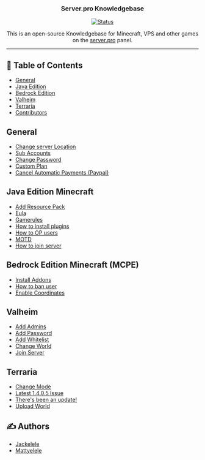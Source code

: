 <h3 align="center">Server.pro Knowledgebase</h3>
<div align="center">
  
[![Status](https://img.shields.io/badge/status-active-success.svg)]()
  
This is an open-source Knowledgebase for Minecraft, VPS and other games on the [server.pro](https://server.pro) panel.
</div>
  
--- 

## 📝 Table of Contents

- [General](#general)
- [Java Edition](#java)
- [Bedrock Edition](#mcpe)
- [Valheim](#valheim)
- [Terraria](#terraria)
- [Contributors](#authors)

## General <a name="general"></a>
* [Change server Location](./General/locations.md)
* [Sub Accounts](./General/subaccounts.md)
* [Change Password](./General/changepass.md)
* [Custom Plan](./General/customplan.md)
* [Cancel Automatic Payments (Paypal)](./General/paypalcancel.md)

## Java Edition Minecraft <a name="java"></a>
* [Add Resource Pack](./Java/add-resource-pack.md)
* [Eula](./Java/eula.md)
* [Gamerules](./Java/gamerules.md)
* [How to install plugins](./Java/How-to-install-plugins.md)
* [How to OP users](./Java/how-to-op-user.md)
* [MOTD](./Java/motd.md)
* [How to join server](./Java/joinserver.md)

## Bedrock Edition Minecraft (MCPE) <a name="mcpe"></a>
* [Install Addons](./Bedrock/addons.md)
* [How to ban user](./Bedrock/howtoban.md)
* [Enable Coordinates](./Bedrock/coordinates.md)

## Valheim <a name="valheim"></a>
* [Add Admins](./Valheim/addadmin.md)
* [Add Password](./Valheim/addpassword.md)
* [Add Whitelist](./Valheim/addwhitelist.md)
* [Change World](./Valheim/changeworld.md)
* [Join Server](./Valheim/joinserver.md)

## Terraria <a name="terraria"/>
* [Change Mode](./Terraria/changemode.md)
* [Latest 1.4.0.5 Issue](./Terraria/latestissue.md)
* [There's been an update!](./Terraria/update.md)
* [Upload World](./Terraria/uploadworld.md)

## ✍️ Authors <a name = "authors"></a>
* [Jackelele](https://github.com/Jackelele)
* [Mattyelele](https://github.com/Mattyelele)
